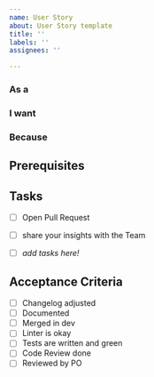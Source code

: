 ```yaml
---
name: User Story
about: User Story template
title: ''
labels: ''
assignees: ''

---
```


### As a


### I want


### Because


## Prerequisites


## Tasks
- [ ] Open Pull Request
- [ ] share your insights with the Team
- [ ] _add tasks here!_



## Acceptance Criteria
- [ ] Changelog adjusted
- [ ] Documented
- [ ] Merged in dev
- [ ] Linter is okay
- [ ] Tests are written and green
- [ ] Code Review done
- [ ] Reviewed by PO

